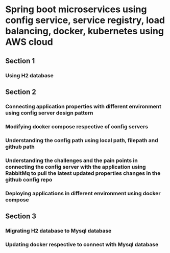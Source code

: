 # Spring boot microservices using config service, service registry, load balancing, docker, kubernetes using AWS cloud

## Section 1
 ### Using H2 database

## Section 2
 ### Connecting application properties with different environment using config server design pattern
 ### Modifying docker compose respective of config servers
 ### Understanding the config path using local path, filepath and github path
 ### Understanding the challenges and the pain points in connecting the config server with the application using RabbitMq to pull the latest updated properties changes in the   	github  config repo
 ### Deploying applications in different environment using docker compose
 
## Section 3
  ### Migrating H2 database to Mysql database
  ### Updating docker respective to connect with Mysql database

